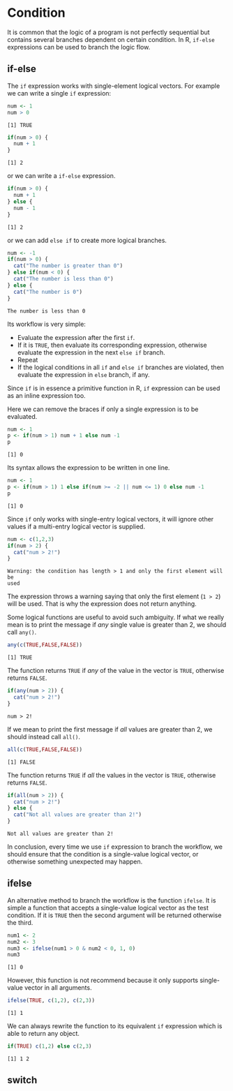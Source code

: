

# Condition

It is common that the logic of a program is not perfectly sequential but contains several branches dependent on certain condition. In R, `if-else` expressions can be used to branch the logic flow.

## if-else

The `if` expression works with single-element logical vectors. For example we can write a single `if` expression:


```r
num <- 1
num > 0
```

```
[1] TRUE
```

```r
if(num > 0) {
  num + 1
}
```

```
[1] 2
```

or we can write a `if-else` expression.


```r
if(num > 0) {
  num + 1
} else {
  num - 1
}
```

```
[1] 2
```

or we can add `else if` to create more logical branches.


```r
num <- -1
if(num > 0) {
  cat("The number is greater than 0")
} else if(num < 0) {
  cat("The number is less than 0")
} else {
  cat("The number is 0")
}
```

```
The number is less than 0
```

Its workflow is very simple: 

- Evaluate the expression after the first `if`. 
- If it is `TRUE`, then evaluate its corresponding expression, otherwise evaluate the expression in the next `else if` branch. 
- Repeat
- If the logical conditions in all `if` and `else if` branches are violated, then evaluate the expression in `else` branch, if any.

Since `if` is in essence a primitive function in R, `if` expression can be used as an inline expression too.

Here we can remove the braces if only a single expression is to be evaluated.


```r
num <- 1
p <- if(num > 1) num + 1 else num -1
p
```

```
[1] 0
```

Its syntax allows the expression to be written in one line.


```r
num <- 1
p <- if(num > 1) 1 else if(num >= -2 || num <= 1) 0 else num -1
p
```

```
[1] 0
```

Since `if` only works with single-entry logical vectors, it will ignore other values if a multi-entry logical vector is supplied.


```r
num <- c(1,2,3)
if(num > 2) {
  cat("num > 2!")
}
```

```
Warning: the condition has length > 1 and only the first element will be
used
```

The expression throws a warning saying that only the first element (`1 > 2`) will be used. That is why the expression does not return anything.

Some logical functions are useful to avoid such ambiguity. If what we really mean is to print the message if *any* single value is greater than 2, we should call `any()`.


```r
any(c(TRUE,FALSE,FALSE))
```

```
[1] TRUE
```

The function returns `TRUE` if *any* of the value in the vector is `TRUE`, otherwise returns `FALSE`.


```r
if(any(num > 2)) {
  cat("num > 2!")
}
```

```
num > 2!
```

If we mean to print the first message if *all* values are greater than 2, we should instead call `all()`.


```r
all(c(TRUE,FALSE,FALSE))
```

```
[1] FALSE
```

The function returns `TRUE` if *all* the values in the vector is `TRUE`, otherwise returns `FALSE`.


```r
if(all(num > 2)) {
  cat("num > 2!")
} else {
  cat("Not all values are greater than 2!")
}
```

```
Not all values are greater than 2!
```

In conclusion, every time we use `if` expression to branch the workflow, we should ensure that the condition is a single-value logical vector, or otherwise something unexpected may happen.

## ifelse

An alternative method to branch the workflow is the function `ifelse`. It is simple a function that accepts a single-value logical vector as the test condition. If it is `TRUE` then the second argument will be returned otherwise the third.


```r
num1 <- 2
num2 <- 3
num3 <- ifelse(num1 > 0 & num2 < 0, 1, 0)
num3
```

```
[1] 0
```

However, this function is not recommend because it only supports single-value vector in all arguments.


```r
ifelse(TRUE, c(1,2), c(2,3))
```

```
[1] 1
```

We can always rewrite the function to its equivalent `if` expression which is able to return any object.


```r
if(TRUE) c(1,2) else c(2,3)
```

```
[1] 1 2
```

## switch

